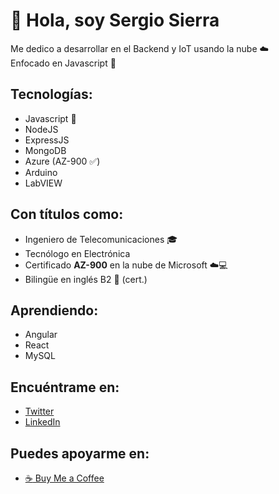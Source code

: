 # 👋 Hola, soy Sergio Sierra  
Me dedico a desarrollar en el Backend y IoT usando la nube ☁️  
Enfocado en Javascript 💛  

## Tecnologías:
- Javascript 💛
- NodeJS
- ExpressJS
- MongoDB
- Azure (AZ-900 :white_check_mark:)
- Arduino
- LabVIEW

## Con títulos como:  
- Ingeniero de Telecomunicaciones 🎓  
- Tecnólogo en Electrónica  
- Certificado **AZ-900** en la nube de Microsoft ☁️💻  
- Bilingüe en inglés B2 📢 (cert.)

## Aprendiendo:
- Angular
- React
- MySQL

## Encuéntrame en:  
- [Twitter](https://twitter.com/sergio_sierrap)
- [LinkedIn](https://www.linkedin.com/in/sergio-sierrap/)  

## Puedes apoyarme en:
- [:coffee: Buy Me a Coffee](https://www.buymeacoffee.com/sergiosierrap)











<!---
sergio-sierrap/sergio-sierrap is a ✨ special ✨ repository because its `README.md` (this file) appears on your GitHub profile.
You can click the Preview link to take a look at your changes.

- 👋 Hi, I’m @sergio-sierrap
- 👀 I’m interested in ...
- 🌱 I’m currently learning ...
- 💞️ I’m looking to collaborate on ...
- 📫 How to reach me ...

--->
